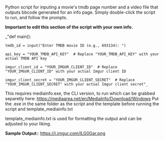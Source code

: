 Python script for inputing a movie's tmdb page number and a video file that outputs bbcode generated for an info page.
Simply double-click the script to run, and follow the prompts.

**Important to edit this section of the script with your own info.**

_"def main():

    tmdb_id = input("Enter TMDB movie ID (e.g., 693134): ")

    api_key = "YOUR_TMDB_API_KEY"  # Replace "YOUR_TMDB_API_KEY" with your actual TMDB API key
    
    imgur_client_id = "YOUR_IMGUR_CLIENT_ID"  # Replace "YOUR_IMGUR_CLIENT_ID" with your actual Imgur client ID
    
    imgur_client_secret = "YOUR_IMGUR_CLIENT_SECRET"  # Replace "YOUR_IMGUR_CLIENT_SECRET" with your actual Imgur client secret"_

This requires mediainfo.exe, the CLI version, to run which can be grabbed separetly here:
https://mediaarea.net/en/MediaInfo/Download/Windows
Put the .exe in the same folder as the script and the template before running the script and template_mediainfo.txt

template_mediainfo.txt is used for formatting the output and can be adjusted to your liking.

**Sample Output:**:
https://i.imgur.com/lLG0Gar.png

